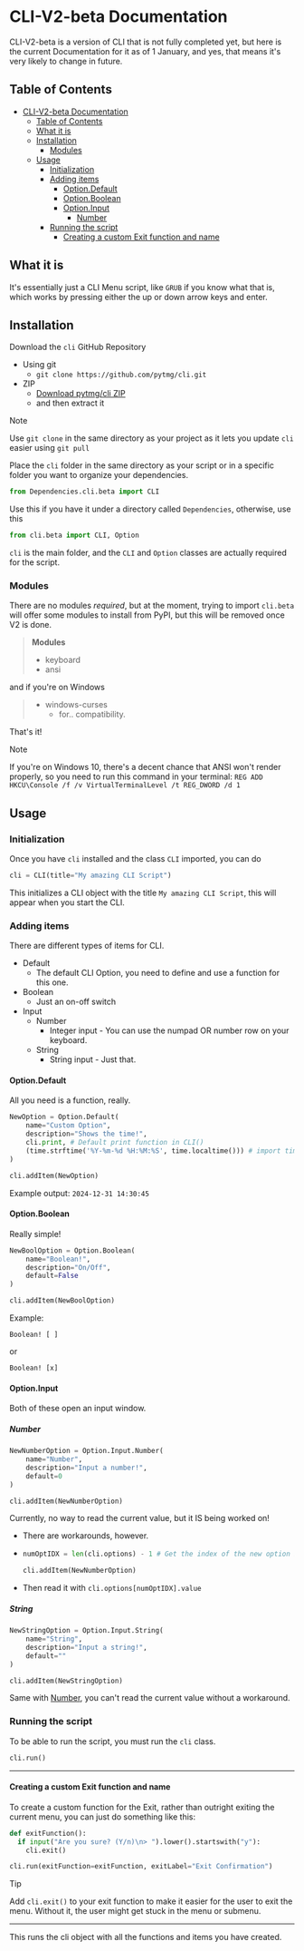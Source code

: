 # CLI-V2-beta Documentation

CLI-V2-beta is a version of CLI that is not fully completed yet, but here is the current Documentation for it as of 1 January, and yes, that means it's very likely to change in future.

## Table of Contents
- [CLI-V2-beta Documentation](#cli-v2-beta-documentation)
  - [Table of Contents](#table-of-contents)
  - [What it is](#what-it-is)
  - [Installation](#installation)
    - [Modules](#modules)
  - [Usage](#usage)
    - [Initialization](#initialization)
    - [Adding items](#adding-items)
      - [Option.Default](#optiondefault)
      - [Option.Boolean](#optionboolean)
      - [Option.Input](#optioninput)
        - [Number](#number)
    - [Running the script](#running-the-script)
      - [Creating a custom Exit function and name](#creating-a-custom-exit-function-and-name)

## What it is

It's essentially just a CLI Menu script, like `GRUB` if you know what that is, which works by pressing either the up or down arrow keys and enter.

## Installation

Download the `cli` GitHub Repository

- Using git
  - `git clone https://github.com/pytmg/cli.git`
- ZIP
  - [Download pytmg/cli ZIP](https://github.com/pytmg/cli/archive/refs/heads/main.zip)
  - and then extract it
  
> [!NOTE]
> Use `git clone` in the same directory as your project as it lets you update `cli` easier using `git pull`

Place the `cli` folder in the same directory as your script or in a specific folder you want to organize your dependencies.

```python
from Dependencies.cli.beta import CLI
```

Use this if you have it under a directory called `Dependencies`, otherwise, use this

```python
from cli.beta import CLI, Option
```

`cli` is the main folder, and the `CLI` and `Option` classes are actually required for the script.

### Modules

There are no modules *required*, but at the moment, trying to import `cli.beta` will offer some modules to install from PyPI, but this will be removed once V2 is done.

> **Modules**
> - keyboard
> - ansi

and if you're on Windows

> - windows-curses
>   - for.. compatibility.

That's it!

> [!NOTE]
> If you're on Windows 10, there's a decent chance that ANSI won't render properly, so you need to run this command in your terminal: `REG ADD HKCU\Console /f /v VirtualTerminalLevel /t REG_DWORD /d 1`

## Usage

### Initialization

Once you have `cli` installed and the class `CLI` imported, you can do

```python
cli = CLI(title="My amazing CLI Script")
```

This initializes a CLI object with the title `My amazing CLI Script`, this will appear when you start the CLI.

### Adding items

There are different types of items for CLI.

- Default
  - The default CLI Option, you need to define and use a function for this one.
- Boolean
  - Just an on-off switch
- Input
  - Number
    - Integer input - You can use the numpad OR number row on your keyboard.
  - String
    - String input - Just that.

#### Option.Default

All you need is a function, really.

```python
NewOption = Option.Default(
    name="Custom Option",
    description="Shows the time!",
    cli.print, # Default print function in CLI()
    (time.strftime('%Y-%m-%d %H:%M:%S', time.localtime())) # import time btw
)

cli.addItem(NewOption)
```

Example output: `2024-12-31 14:30:45`

#### Option.Boolean

Really simple!

```python
NewBoolOption = Option.Boolean(
    name="Boolean!",
    description="On/Off",
    default=False
)

cli.addItem(NewBoolOption)
```

Example:

```
Boolean! [ ]
```
or
```
Boolean! [x]
```

#### Option.Input

Both of these open an input window.

##### Number

```python
NewNumberOption = Option.Input.Number(
    name="Number",
    description="Input a number!",
    default=0
)

cli.addItem(NewNumberOption)
```

Currently, no way to read the current value, but it IS being worked on!

- There are workarounds, however.
- ```python
  numOptIDX = len(cli.options) - 1 # Get the index of the new option before running cli.run()

  cli.addItem(NewNumberOption)
  ```
- Then read it with `cli.options[numOptIDX].value`

##### String

```python
NewStringOption = Option.Input.String(
    name="String",
    description="Input a string!",
    default=""
)

cli.addItem(NewStringOption)
```

Same with [Number](#number), you can't read the current value without a workaround.

### Running the script

To be able to run the script, you must run the `cli` class.

```python
cli.run()
```

---

#### Creating a custom Exit function and name

To create a custom function for the Exit, rather than outright exiting the current menu, you can just do something like this:

```python
def exitFunction():
  if input("Are you sure? (Y/n)\n> ").lower().startswith("y"):
    cli.exit()

cli.run(exitFunction=exitFunction, exitLabel="Exit Confirmation")
```

> [!TIP]
> Add `cli.exit()` to your exit function to make it easier for the user to exit the menu. Without it, the user might get stuck in the menu or submenu.

---

This runs the cli object with all the functions and items you have created.